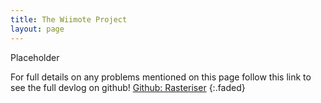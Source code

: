 ```yaml
---
title: The Wiimote Project
layout: page
---
```


Placeholder

For full details on any problems mentioned on this page follow this link to see the full devlog on github! [Github: Rasteriser](https://github.com/dippy2214/The-Wiimote-Project)
{:.faded}